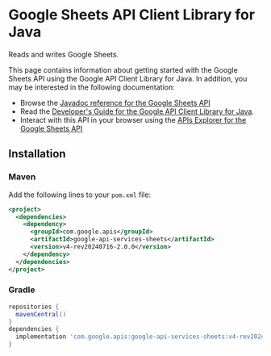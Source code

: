 # Google Sheets API Client Library for Java

Reads and writes Google Sheets.

This page contains information about getting started with the Google Sheets API
using the Google API Client Library for Java. In addition, you may be interested
in the following documentation:

* Browse the [Javadoc reference for the Google Sheets API][javadoc]
* Read the [Developer's Guide for the Google API Client Library for Java][google-api-client].
* Interact with this API in your browser using the [APIs Explorer for the Google Sheets API][api-explorer]

## Installation

### Maven

Add the following lines to your `pom.xml` file:

```xml
<project>
  <dependencies>
    <dependency>
      <groupId>com.google.apis</groupId>
      <artifactId>google-api-services-sheets</artifactId>
      <version>v4-rev20240716-2.0.0</version>
    </dependency>
  </dependencies>
</project>
```

### Gradle

```gradle
repositories {
  mavenCentral()
}
dependencies {
  implementation 'com.google.apis:google-api-services-sheets:v4-rev20240716-2.0.0'
}
```

[javadoc]: https://googleapis.dev/java/google-api-services-sheets/latest/index.html
[google-api-client]: https://github.com/googleapis/google-api-java-client/
[api-explorer]: https://developers.google.com/apis-explorer/#p/sheets/v1/
